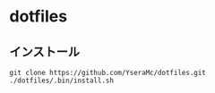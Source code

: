 # dotfiles

## インストール
```
git clone https://github.com/YseraMc/dotfiles.git
./dotfiles/.bin/install.sh
```